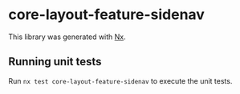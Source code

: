 # core-layout-feature-sidenav

This library was generated with [Nx](https://nx.dev).

## Running unit tests

Run `nx test core-layout-feature-sidenav` to execute the unit tests.
